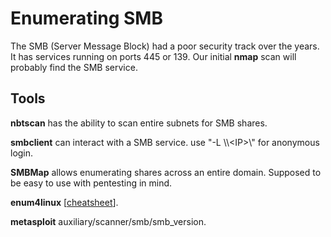 # Enumerating SMB

The SMB \(Server Message Block\) had a poor security track over the years. It has services running on ports 445 or 139. Our initial **nmap** scan will probably find the SMB service.

## Tools

**nbtscan**  has the ability to scan entire subnets for SMB shares.

**smbclient** can interact with a SMB service. use "-L \\\\&lt;IP&gt;\\" for anonymous login.

**SMBMap** allows enumerating shares across an entire domain. Supposed to be easy to use with pentesting in mind.

**enum4linux** \[[cheatsheet](https://highon.coffee/blog/enum4linux-cheat-sheet/)\].

**metasploit** auxiliary/scanner/smb/smb\_version.

